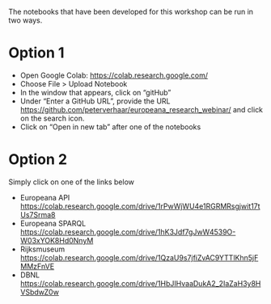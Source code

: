 
The notebooks that have been developed for this workshop can be run in two ways.

# Option 1

* Open Google Colab: https://colab.research.google.com/
* Choose File > Upload Notebook
* In the window that appears, click on “gitHub”
* Under “Enter a GitHub URL”, provide the URL https://github.com/peterverhaar/europeana_research_webinar/ and click on the search icon.
* Click on “Open in new tab” after one of the notebooks 

# Option 2

Simply click on one of the links below

* Europeana API
https://colab.research.google.com/drive/1rPwWjWU4e1RGRMRsgjwit17tUs7Srma8
* Europeana SPARQL
https://colab.research.google.com/drive/1hK3Jdf7gJwW4539O-W03xYOK8Hd0NnyM
* Rijksmuseum
https://colab.research.google.com/drive/1QzaU9s7jfiZvAC9YTTlKhn5jFMMzFnVE 
* DBNL
https://colab.research.google.com/drive/1HbJIHvaaDukA2_2IaZaH3y8HVSbdwZ0w 

